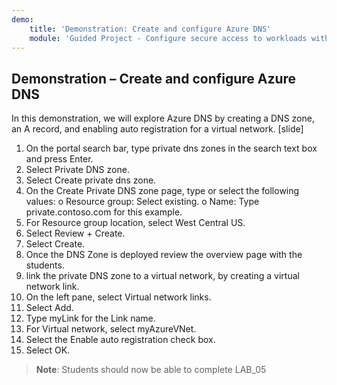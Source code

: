 ```yaml
---
demo:
    title: 'Demonstration: Create and configure Azure DNS'
    module: 'Guided Project - Configure secure access to workloads with Azure virtual networking services'
---
```

## Demonstration – Create and configure Azure DNS

In this demonstration, we will explore Azure DNS by creating a DNS zone, an A record, and enabling auto registration for a virtual network. 
[slide]
1.	On the portal search bar, type private dns zones in the search text box and press Enter.
2.	Select Private DNS zone.
3.	Select Create private dns zone.
4.	On the Create Private DNS zone page, type or select the following values:
o	Resource group: Select existing. 
o	Name: Type private.contoso.com for this example.
5.	For Resource group location, select West Central US.
6.	Select Review + Create.
7.	Select Create.
8.	Once the DNS Zone is deployed review the overview page with the students.
9.	link the private DNS zone to a virtual network, by creating a virtual network link.
10.	On the left pane, select Virtual network links.
11.	Select Add.
12.	Type myLink for the Link name.
13.	For Virtual network, select myAzureVNet.
14.	Select the Enable auto registration check box.
15.	Select OK.

>**Note**: Students should now be able to complete LAB_05